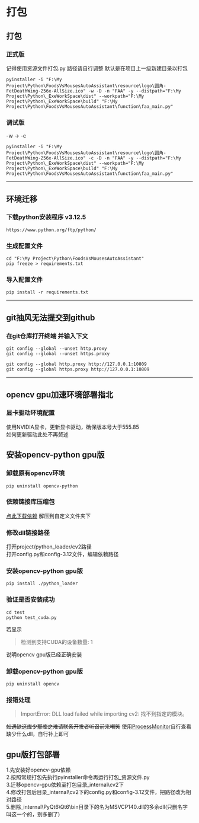 # 打包

## 打包
### 正式版
记得使用资源文件打包.py 路径请自行调整 默认是在项目上一级新建目录以打包

    pyinstaller -i "F:\My Project\Python\FoodsVsMousesAutoAssistant\resource\logo\圆角-FetDeathWing-256x-AllSize.ico" -w -D -n "FAA" -y --distpath="F:\My Project\Python\_ExeWorkSpace\dist" --workpath="F:\My Project\Python\_ExeWorkSpace\build" "F:\My Project\Python\FoodsVsMousesAutoAssistant\function\faa_main.py"
### 调试版
-w -> -c

    pyinstaller -i "F:\My Project\Python\FoodsVsMousesAutoAssistant\resource\logo\圆角-FetDeathWing-256x-AllSize.ico" -c -D -n "FAA" -y --distpath="F:\My Project\Python\_ExeWorkSpace\dist" --workpath="F:\My Project\Python\_ExeWorkSpace\build" "F:\My Project\Python\FoodsVsMousesAutoAssistant\function\faa_main.py"

-----------------------

## 环境迁移
### 下载python安装程序 v3.12.5
    https://www.python.org/ftp/python/
### 生成配置文件
    cd "F:\My Project\Python\FoodsVsMousesAutoAssistant"
    pip freeze > requirements.txt
### 导入配置文件
    pip install -r requirements.txt

-----------------------

## git抽风无法提交到github
### 在git仓库打开终端 并输入下文

    git config --global --unset http.proxy
    git config --global --unset https.proxy

    git config --global http.proxy http://127.0.0.1:10809
    git config --global https.proxy http://127.0.0.1:10809

-----------------------

## opencv gpu加速环境部署指北
### 显卡驱动环境配置
使用NVIDIA显卡，更新显卡驱动，确保版本号大于555.85<br />如何更新驱动此处不再赘述

## 安装opencv-python gpu版
### 卸载原有opencv环境
    pip uninstall opencv-python
### 依赖链接库压缩包
[点此下载依赖](https://github.com/StareAbyss/FoodsVsMiceAutoAssistant/releases/download/gpu-opencv/Dependent_Libraries_lightweight.7z)
解压到自定义文件夹下
### 修改dll链接路径
打开project/python_loader/cv2路径<br />
打开config.py和config-3.12文件，编辑依赖路径
### 安装opencv-python gpu版
    pip install ./python_loader
### 验证是否安装成功
    cd test
    python test_cuda.py
若显示
> 检测到支持CUDA的设备数量: 1
>
说明opencv gpu版已经正确安装
### 卸载opencv-python gpu版
    pip uninstall opencv
### 报错处理
>ImportError: DLL load failed while importing cv2: 找不到指定的模块。
>
~~如遇缺这库少那库之难请联系开发者听召前来嘲笑~~
使用[ProcessMonitor](https://learn.microsoft.com/zh-cn/sysinternals/downloads/procmon)自行查看缺少什么dll，自行补上即可
## gpu版打包部署
1.先安装好opencv-gpu依赖<br />
2.按照常规打包先执行pyinstaller命令再运行打包_资源文件.py<br />
3.迁移opencv-gpu依赖至打包目录\_internal\cv2下<br />
4.修改打包后目录\_internal\cv2下的config.py和config-3.12文件，把路径改为相对路径<br />
5.删除\_internal\PyQt6\Qt6\bin目录下的名为MSVCP140.dll的多余dll(只删名字叫这一个的，别多删了)
